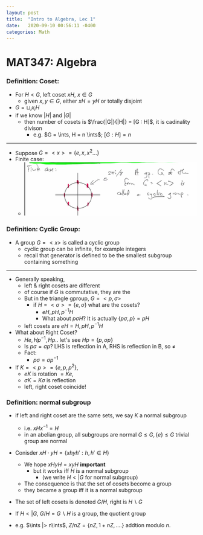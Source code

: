 ```yaml
---
layout: post
title:  "Intro to Algebra, Lec 1"
date:   2020-09-10 00:56:11 -0400
categories: Math
---
```

# MAT347: Algebra
### Definition:  Coset: 
* For $H < G$, left coset $xH$, $x \in G$
  * given $x, y \in G$, either $xH = yH$ or totally disjoint
* $G = \sqcup_{i} x_i H$
* if we know $|H|$ and $|G|$
  * then number of cosets is $\frac{|G|}{|H|} = [G : H]$, it is cadinality divison
    * e.g. $G = \ints, H = n \ints$; $[G: H] = n$

***
* Suppose $G = <x> = \{e, x, x^2 ... \}$
* Finite case:
  * ![](../assets/img/2020-09-17-16-30-34.png)

### Definition: Cyclic Group:
* A group $G = <x>$ is called a cyclic group 
  * cyclic group can be infinite, for example integers
  * recall that generator is defined to be the smallest subgroup containing something

***
* Generally speaking,
  * left & right cosets are different
  * of course if $G$ is commutative, they are the 
  * But in the triangle gproup, $G = <p, \sigma>$
    * if $H = <\sigma> = \{e , \sigma\}$ what are the cosets?
      * $eH, pH, p^{-1}H$
      * What about $p\sigma H$? It is actually $\{p\sigma, p\} = pH$
  * left cosets are $eH = H, pH, p^{-1}H$
* What about Right Coset?
  * $He, Hp^{-1}, Hp$.. let's see $Hp = \{p, \sigma p\}$
  * Is $p\sigma = \sigma p$? LHS is reflection in A, RHS is reflection in B, so $\neq$
  * Fact:
    * $p\sigma = \sigma p^{-1}$
* If $K = <p> = \{e, p, p^2\}$, 
  * $eK$ is rotation $=Ke$, 
  * $\sigma K = K \sigma$ is reflection
  * left, right coset coincide!

### Definition: normal subgroup
* if left and right coset are the same sets, we say $K$ a normal subgroup
  * i.e. $xHx^{-1} = H$
  * in an abelian group, all subgroups are normal $G \le G, \{e\} \le G$ trivial group are normal

* Conisder $xH \cdot y H = \{xhyh' : h, h' \in H\}$
  * We hope $xHyH = xyH$ **important**
    * but it works iff $H$ is a normal subgroup
      * (we write $H <| G$ for normal subgroup)
  * The consequence is that the set of cosets become a group
  * they became a group iff it is a normal subgroup
* The set of left cosets is denoted $G / H$, right is $H \backslash G$
* If $H <| G$, $G / H = G \backslash H$ is a group, the quotient group
* e.g. $\ints |> n\ints$, $Z/ nZ = \{nZ, 1+ nZ, ....\}$ addtion modulo $n$.


